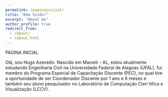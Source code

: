 ```yaml
---
permalink: /paginainicial/
title: "Bem Vindo!"
excerpt: "About me"
author_profile: true
redirect_from: 
  - /about/
  - /about.html
---
```

PÁGINA INICIAL

Olá, sou Hugo Azevedo. Nascido em Maceió - AL, estou atualmente estudando Engenharia Civil na Universidade Federal de Alagoas (UFAL), fui membro do Programa Especial de Capacitação Discente (PEC), no qual tive a oportunidade de ser Coordenador Discente por 1 ano e 6 meses e também sou aluno pesquisador no Laboratório de Computação Cien´tifica e Visualização (LCCV).
